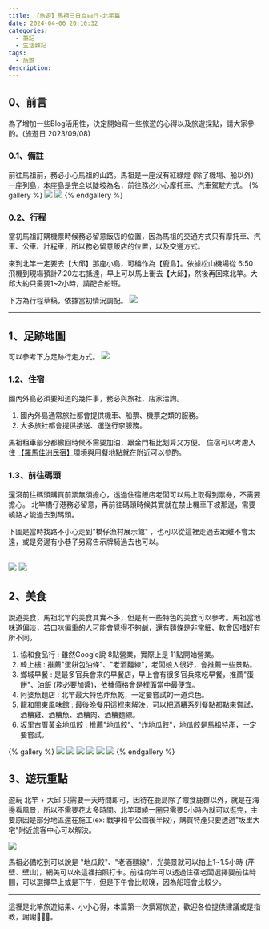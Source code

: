 ```yaml
---
title: 【旅遊】馬祖三日自由行-北竿篇
date: 2024-04-06 20:10:32
categories: 
  - 筆記 
  - 生活雜記
tags: 
  - 旅遊
description:
---
```


## 0、前言
為了增加一些Blog活用性，決定開始寫一些旅遊的心得以及旅遊採點，請大家參酌。(旅遊日 2023/09/08)

### 0.1、備註
前往馬祖前，務必小心馬祖的山路。馬祖是一座沒有紅綠燈 (除了機場、船以外)一座列島，本座島是完全以陡坡為名，前往務必小心摩托車、汽車駕駛方式。
{% gallery %}
![](/image/20231007_23-15-17.png)
![](/image/20231008_00-27-22.png)
{% endgallery %}

### 0.2、行程
當初馬祖訂購機票時候務必留意飯店的位置，因為馬祖的交通方式只有摩托車、汽車、公車、計程車，所以務必留意飯店的位置，以及交通方式。

來到北竿一定要去【大邱】那座小島，可稱作為【鹿島】。依據松山機場從 6:50 飛機到現場預計7:20左右抵達，早上可以馬上衝去【大邱】，然後再回來北竿。大邱大約只需要1~2小時，請配合船班。

下方為行程草稿，依據當初情況調配。
![](/image/20231007_23-25-04.png)

---
## 1、足跡地圖
可以參考下方足跡行走方式。
![](/image/20231007_21-44-14.png)


### 1.2、住宿
國內外島必須要知道的幾件事，務必與旅社、店家洽詢。
1. 國內外島通常旅社都會提供機車、船票、機票之類的服務。
2. 大多旅社都會提供接送、運送行李服務。

馬祖租車部分都繳回時候不需要加油，跟金門相比划算又方便。
住宿可以考慮入住 [【羅馬佳洲民宿】](https://matsu.fun-taiwan.com/HouseDetailView.aspx?hid=015-122)環境與用餐地點就在附近可以參酌。

### 1.3、前往碼頭
還沒前往碼頭購買前票無須擔心，透過住宿飯店老闆可以馬上取得到票券，不需要擔心。
北竿橋仔港務必留意，再前往碼頭時候其實就在禁止機車下坡那邊，需要繞路才能過去到碼頭。

下圖是當時找路不小心走到"橋仔漁村展示館" ，也可以從這裡走過去距離不會太遠，或是旁邊有小巷子另寫告示牌騎過去也可以。

![](/image/20231007_23-42-01.png)
![](/image/20231008_00-29-49.png)
---

## 2、美食
說道美食，馬祖北竿的美食其實不多，但是有一些特色的美食可以參考。馬祖當地味道偏淡，若口味偏重的人可能會覺得不夠鹹，還有麵條是非常細、軟會因嗜好有所不同。

1. 協和食品行 : 雖然Google說 8點營業，實際上是 11點開始營業。
2. 韓上樓 : 推薦"蛋餅包油條"、"老酒麵線"，老闆娘人很好，會推薦一些景點。
3. 鄉城早餐 : 是最多官兵會來的早餐店，早上會有很多官兵來吃早餐，推薦"蛋餅"、油飯 (務必要加醬)，依據價格會是裡面當中最便宜。
4. 阿婆魚麵店 : 北竿最大特色炸魚乾，一定要嘗試的一道菜色。
5. 龍和閩東風味館 : 最後晚餐用這裡來解決，可以把酒糟系列餐點都點來嘗試，酒糟雞、酒糟魚、酒糟肉、酒糟麵線。
6. 坂里古厝黃金地瓜餃 : 推薦"地瓜餃"、"炸地瓜餃"，地瓜餃是馬祖特產，一定要嘗試。

{% gallery %}
![](/image/20231008_00-24-40.png)
![](/image/20231008_00-27-00.png)
![](/image/20231008_00-25-02.png)
![](/image/20231008_00-26-16.png)
![](/image/20231008_00-26-40.png)
![](/image/20231008_00-26-48.png)
{% endgallery %}

## 3、遊玩重點
遊玩 北竿 + 大邱 只需要一天時間即可，因待在鹿島除了餵食鹿群以外，就是在海邊看風景，所以不需要花太多時間。北竿環繞一圈只需要5小時內就可以逛完，主要原因是部分地區還在施工(ex: 戰爭和平公園後半段)，購買特產只要透過"坂里大宅"附近旅客中心可以解決。

![](/image/20231008_00-18-59.png)

馬祖必備吃到可以說是 "地瓜餃"、"老酒麵線"，光美景就可以拍上1~1.5小時 (芹壁、壁山)，網美可以來這裡拍照打卡。前往南竿可以透過住宿老闆選擇要前往時間，可以選擇早上或是下午，但是下午會比較晚，因為船班會比較少。

---
這裡是北竿旅遊結果、小小心得，本篇第一次撰寫旅遊，歡迎各位提供建議或是指教，謝謝🙏🙏🙏。


